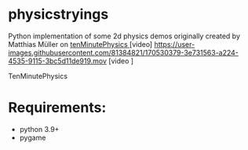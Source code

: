 # physicstryings
Python implementation of some 2d physics demos originally created by Matthias Müller on <a href = "https://matthias-research.github.io/pages/tenMinutePhysics/index.html">tenMinutePhysics </a>
[video]
https://user-images.githubusercontent.com/81384821/170530379-3e731563-a224-4535-9115-3bc5d11de919.mov
[video
 ]

TenMinutePhysics </a>
    <h1>  Requirements: </h1>
    <ul>
  <li>python 3.9+</li>
  <li>pygame</li>
 
</ul>
